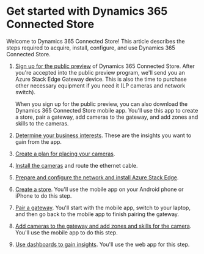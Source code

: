 

# Get started with Dynamics 365 Connected Store

Welcome to Dynamics 365 Connected Store! This article describes the steps required to acquire, install, configure, and use  Dynamics 365 Connected Store. 

1. [Sign up for the public preview](sign-up.md) of Dynamics 365 Connected Store. After you're accepted into the public preview program, we'll send you an Azure Stack Edge Gateway device. This is also the time to purchase other necessary equipment if you need it (LP cameras and network switch).

   When you sign up for the public preview, you can also download the Dynamics 365 Connected Store mobile app. You'll use this app to create a store, pair a gateway, add cameras to the gateway, and add zones and skills to the cameras.

2. [Determine your business interests](business-interests.md). These are the insights you want to gain from the app. 

3. [Create a plan for placing your cameras](camera-placement.md).

4. [Install the cameras](camera-installation.md) and route the ethernet cable.

5. [Prepare and configure the network and install Azure Stack Edge](ase-installation.md).

6. [Create a store](create-store.md). You'll use the mobile app on your Android phone or iPhone to do this step.

7. [Pair a gateway](pair-gateway.md). You'll start with the mobile app, switch to your laptop, and then go back to the mobile app to finish pairing the gateway.

8. [Add cameras to the gateway and add zones and skills for the camera](add-camera-skills.md). You'll use the mobile app to do this step.

9. [Use dashboards to gain insights](insights.md). You'll use the web app for this step.


